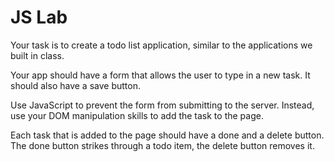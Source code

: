  JS Lab
===========

Your task is to create a todo list application, similar to the
applications we built in class.

Your app should have a form that allows the user to type in a new
task. It should also have a save button.

Use JavaScript to prevent the form from submitting to the server.
Instead, use your DOM manipulation skills to add the task to the page.

Each task that is added to the page should have a done and a delete
button. The done button strikes through a todo item, the delete button removes it.


